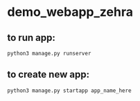 # demo_webapp_zehra

## to run app:
`python3 manage.py runserver`

## to create new app:
`python3 manage.py startapp app_name_here`
